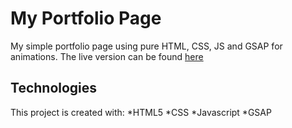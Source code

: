 # My Portfolio Page

My simple portfolio page using pure HTML, CSS, JS and GSAP for animations.
The live version can be found [here](https://chrischo.dev)

## Technologies
This project is created with: 
*HTML5
*CSS
*Javascript
*GSAP